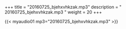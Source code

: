 +++
title = "20160725_bjehxvhkzak.mp3"
description = " 20160725_bjehxvhkzak.mp3 "
weight = 20
+++

{{< myaudio01 mp3="20160725_bjehxvhkzak.mp3" >}}

